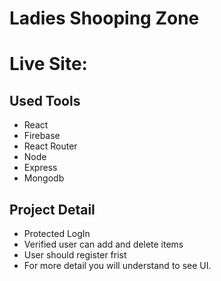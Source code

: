 # Ladies Shooping Zone
# Live Site:


## Used Tools
* React
* Firebase
* React Router
* Node
* Express
* Mongodb

## Project Detail
* Protected LogIn
* Verified user can add and delete items
* User should register frist
* For more detail you will understand to see UI.


